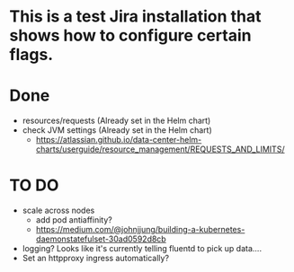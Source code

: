 # This is a test Jira installation that shows how to configure certain flags. 


# Done 

- resources/requests (Already set in the Helm chart)
- check JVM settings (Already set in the Helm chart)
  - https://atlassian.github.io/data-center-helm-charts/userguide/resource_management/REQUESTS_AND_LIMITS/


# TO DO
- scale across nodes
  - add pod antiaffinity? 
  - https://medium.com/@johnjjung/building-a-kubernetes-daemonstatefulset-30ad0592d8cb
- logging? Looks like it's currently telling fluentd to pick up data....
- Set an httpproxy ingress automatically? 